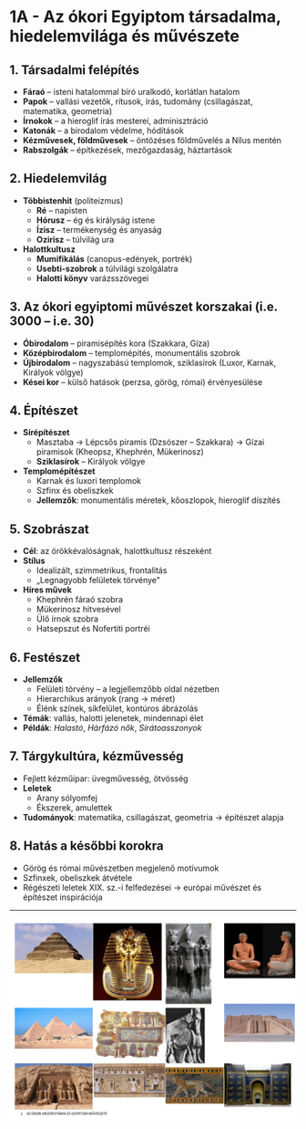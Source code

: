# 1A - Az ókori Egyiptom társadalma, hiedelemvilága és művészete

## 1. Társadalmi felépítés
- **Fáraó** – isteni hatalommal bíró uralkodó, korlátlan hatalom
- **Papok** – vallási vezetők, rítusok, írás, tudomány (csillagászat, matematika, geometria)
- **Írnokok** – a hieroglif írás mesterei, adminisztráció
- **Katonák** – a birodalom védelme, hódítások
- **Kézművesek, földművesek** – öntözéses földművelés a Nílus mentén
- **Rabszolgák** – építkezések, mezőgazdaság, háztartások

## 2. Hiedelemvilág
- **Többistenhit** (politeizmus)
  - **Ré** – napisten
  - **Hórusz** – ég és királyság istene
  - **Ízisz** – termékenység és anyaság
  - **Ozirisz** – túlvilág ura
- **Halottkultusz**
  - **Mumifikálás** (canopus-edények, portrék)
  - **Usebti-szobrok** a túlvilági szolgálatra
  - **Halotti könyv** varázsszövegei

## 3. Az ókori egyiptomi művészet korszakai (i.e. 3000 – i.e. 30)
- **Óbirodalom** – piramisépítés kora (Szakkara, Gíza)
- **Középbirodalom** – templomépítés, monumentális szobrok
- **Újbirodalom** – nagyszabású templomok, sziklasírok (Luxor, Karnak, Királyok völgye)
- **Kései kor** – külső hatások (perzsa, görög, római) érvényesülése

## 4. Építészet
- **Sírépítészet**
  - Masztaba → Lépcsős piramis (Dzsószer – Szakkara) → Gízai piramisok (Kheopsz, Khephrén, Mükerinosz)
  - **Sziklasírok** – Királyok völgye
- **Templomépítészet**
  - Karnak és luxori templomok
  - Szfinx és obeliszkek
  - **Jellemzők**: monumentális méretek, kőoszlopok, hieroglif díszítés

## 5. Szobrászat
- **Cél**: az örökkévalóságnak, halottkultusz részeként
- **Stílus**
  - Idealizált, szimmetrikus, frontalitás
  - „Legnagyobb felületek törvénye"
- **Híres művek**
  - Khephrén fáraó szobra
  - Mükerinosz hitvesével
  - Ülő írnok szobra
  - Hatsepszut és Nofertiti portréi

## 6. Festészet
- **Jellemzők**
  - Felületi törvény – a legjellemzőbb oldal nézetben
  - Hierarchikus arányok (rang → méret)
  - Élénk színek, síkfelület, kontúros ábrázolás
- **Témák**: vallás, halotti jelenetek, mindennapi élet
- **Példák**: *Halastó*, *Hárfázó nők*, *Sirátoasszonyok*

## 7. Tárgykultúra, kézművesség
- Fejlett kézműipar: üvegművesség, ötvösség
- **Leletek**
  - Arany sólyomfej
  - Ékszerek, amulettek
- **Tudományok**: matematika, csillagászat, geometria → építészet alapja

## 8. Hatás a későbbi korokra
- Görög és római művészetben megjelenő motívumok
- Szfinxek, obeliszkek átvétele
- Régészeti leletek XIX. sz.-i felfedezései → európai művészet és építészet inspirációja

---

![Az ókori Mezopotámia és Egyiptom](../../base/kepek/images/1_Az%20ókori%20Mezopotámia%20és%20Egyiptom_KÉP.png)

